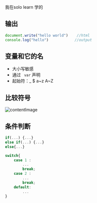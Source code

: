 我在solo learn 学的

## 输出

```javascript
document.write("hello world")	 //html
console.log("hello")			//output

```

## 变量和它的名

* 大小写敏感
* 通过 ` var` 声明
* 起始符：_ $ a~z A~Z

## 比较符号

![contentImage](https://api.sololearn.com/DownloadFile?id=2748)

## 条件判断

```javascript
if(...) {...}
else if(...) {...}
else{...}
```

```javascript
switch{
    case 1 : 
        ...
        break;
    case 2 :
        ...
        break;
    default:
        ...
}
```

